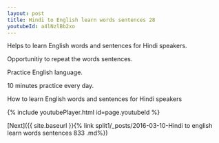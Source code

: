 ```yaml
---
layout: post
title: Hindi to English learn words sentences 28 
youtubeId: a4lNzlBb2xo
---
```

 
 
Helps to learn English words and sentences for Hindi speakers.

Opportunitiy to repeat the words sentences. 

Practice English language. 
 
10 minutes practice every day. 
 
How to learn English words and sentences for Hindi speakers 
 
{% include youtubePlayer.html id=page.youtubeId %}
 
 
[Next]({{ site.baseurl }}{% link  split1/_posts/2016-03-10-Hindi to english learn words sentences 833 .md%})
 
